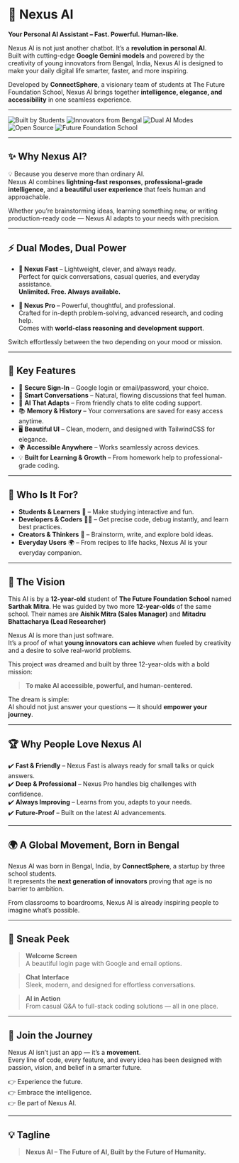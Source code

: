 # 🌌 Nexus AI  
**Your Personal AI Assistant – Fast. Powerful. Human-like.**  

Nexus AI is not just another chatbot. It’s a **revolution in personal AI**.  
Built with cutting-edge **Google Gemini models** and powered by the creativity of young innovators from Bengal, India, Nexus AI is designed to make your daily digital life smarter, faster, and more inspiring.  

Developed by **ConnectSphere**, a visionary team of students at The Future Foundation School, Nexus AI brings together **intelligence, elegance, and accessibility** in one seamless experience.  

---

![Built by Students](https://img.shields.io/badge/Built%20by-Students-blueviolet?style=for-the-badge)
![Innovators from Bengal](https://img.shields.io/badge/Innovators-From%20Bengal-ff69b4?style=for-the-badge)
![Dual AI Modes](https://img.shields.io/badge/Dual%20AI%20Modes-Fast%20%7C%20Pro-orange?style=for-the-badge)
![Open Source](https://img.shields.io/badge/Open--Source-Yes-brightgreen?style=for-the-badge)
![Future Foundation School](https://img.shields.io/badge/Future%20Foundation-School-yellow?style=for-the-badge)

---

## ✨ Why Nexus AI?  

💡 Because you deserve more than ordinary AI.  
Nexus AI combines **lightning-fast responses**, **professional-grade intelligence**, and **a beautiful user experience** that feels human and approachable.  

Whether you’re brainstorming ideas, learning something new, or writing production-ready code — Nexus AI adapts to your needs with precision.  

---

## ⚡ Dual Modes, Dual Power  

- **🚀 Nexus Fast** – Lightweight, clever, and always ready.  
  Perfect for quick conversations, casual queries, and everyday assistance.  
  **Unlimited. Free. Always available.**  

- **💎 Nexus Pro** – Powerful, thoughtful, and professional.  
  Crafted for in-depth problem-solving, advanced research, and coding help.  
  Comes with **world-class reasoning and development support**.  

Switch effortlessly between the two depending on your mood or mission.  

---

## 🌟 Key Features  

- 🔑 **Secure Sign-In** – Google login or email/password, your choice.  
- 💬 **Smart Conversations** – Natural, flowing discussions that feel human.  
- 🤖 **AI That Adapts** – From friendly chats to elite coding support.  
- 📚 **Memory & History** – Your conversations are saved for easy access anytime.  
- 🖥️ **Beautiful UI** – Clean, modern, and designed with TailwindCSS for elegance.  
- 🌍 **Accessible Anywhere** – Works seamlessly across devices.  
- 💡 **Built for Learning & Growth** – From homework help to professional-grade coding.  

---

## 🎯 Who Is It For?  

- **Students & Learners** 📘 – Make studying interactive and fun.  
- **Developers & Coders** 👨‍💻 – Get precise code, debug instantly, and learn best practices.  
- **Creators & Thinkers** 🎨 – Brainstorm, write, and explore bold ideas.  
- **Everyday Users** 🌍 – From recipes to life hacks, Nexus AI is your everyday companion.  

---

## 🔮 The Vision  

This AI is by a **12-year-old** student of **The Future Foundation School** named **Sarthak Mitra**. He was guided by two more **12-year-olds** of the same school. Their names are **Aishik Mitra (Sales Manager)** and **Mitadru Bhattacharya (Lead Researcher)** 

Nexus AI is more than just software.  
It’s a proof of what **young innovators can achieve** when fueled by creativity and a desire to solve real-world problems.  

This project was dreamed and built by three 12-year-olds with a bold mission:  
> **To make AI accessible, powerful, and human-centered.**  

The dream is simple:  
AI should not just answer your questions — it should **empower your journey**.  

---

## 🏆 Why People Love Nexus AI  

✔️ **Fast & Friendly** – Nexus Fast is always ready for small talks or quick answers.  
✔️ **Deep & Professional** – Nexus Pro handles big challenges with confidence.  
✔️ **Always Improving** – Learns from you, adapts to your needs.  
✔️ **Future-Proof** – Built on the latest AI advancements.  

---

## 🌍 A Global Movement, Born in Bengal  

Nexus AI was born in Bengal, India, by **ConnectSphere**, a startup by three school students.  
It represents the **next generation of innovators** proving that age is no barrier to ambition.  

From classrooms to boardrooms, Nexus AI is already inspiring people to imagine what’s possible.  

---

## 📸 Sneak Peek  

> **Welcome Screen**  
A beautiful login page with Google and email options.  

> **Chat Interface**  
Sleek, modern, and designed for effortless conversations.  

> **AI in Action**  
From casual Q&A to full-stack coding solutions — all in one place.  

---

## 🌟 Join the Journey  

Nexus AI isn’t just an app — it’s a **movement**.  
Every line of code, every feature, and every idea has been designed with passion, vision, and belief in a smarter future.  

👉 Experience the future.  
👉 Embrace the intelligence.  
👉 Be part of Nexus AI.  

---

## 💡 Tagline  

> **Nexus AI – The Future of AI, Built by the Future of Humanity.**
